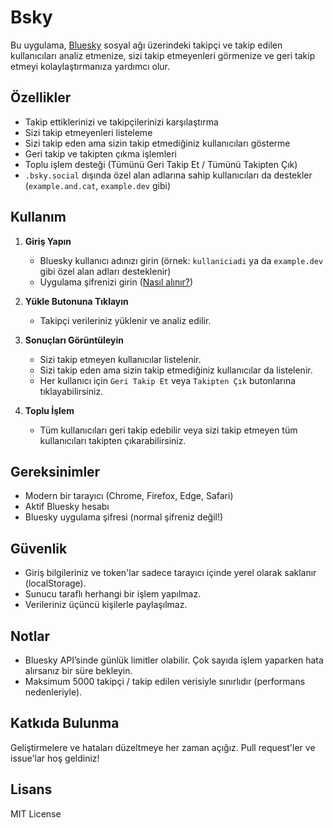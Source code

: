 # Bsky
Bu uygulama, [Bluesky](https://bsky.social) sosyal ağı üzerindeki takipçi ve takip edilen kullanıcıları analiz etmenize, sizi takip etmeyenleri görmenize ve geri takip etmeyi kolaylaştırmanıza yardımcı olur.

## Özellikler
- Takip ettiklerinizi ve takipçilerinizi karşılaştırma
- Sizi takip etmeyenleri listeleme
- Sizi takip eden ama sizin takip etmediğiniz kullanıcıları gösterme
- Geri takip ve takipten çıkma işlemleri
- Toplu işlem desteği (Tümünü Geri Takip Et / Tümünü Takipten Çık)
- `.bsky.social` dışında özel alan adlarına sahip kullanıcıları da destekler (`example.and.cat`, `example.dev` gibi)

## Kullanım

1. **Giriş Yapın**
   - Bluesky kullanıcı adınızı girin (örnek: `kullaniciadi` ya da `example.dev` gibi özel alan adları desteklenir)
   - Uygulama şifrenizi girin ([Nasıl alınır?](https://bsky.social/settings/app-passwords))

2. **Yükle Butonuna Tıklayın**
   - Takipçi verileriniz yüklenir ve analiz edilir.

3. **Sonuçları Görüntüleyin**
   - Sizi takip etmeyen kullanıcılar listelenir.
   - Sizi takip eden ama sizin takip etmediğiniz kullanıcılar da listelenir.
   - Her kullanıcı için `Geri Takip Et` veya `Takipten Çık` butonlarına tıklayabilirsiniz.

4. **Toplu İşlem**
   - Tüm kullanıcıları geri takip edebilir veya sizi takip etmeyen tüm kullanıcıları takipten çıkarabilirsiniz.

## Gereksinimler

- Modern bir tarayıcı (Chrome, Firefox, Edge, Safari)
- Aktif Bluesky hesabı
- Bluesky uygulama şifresi (normal şifreniz değil!)

## Güvenlik

- Giriş bilgileriniz ve token'lar sadece tarayıcı içinde yerel olarak saklanır (localStorage).
- Sunucu taraflı herhangi bir işlem yapılmaz.
- Verileriniz üçüncü kişilerle paylaşılmaz.

## Notlar

- Bluesky API’sinde günlük limitler olabilir. Çok sayıda işlem yaparken hata alırsanız bir süre bekleyin.
- Maksimum 5000 takipçi / takip edilen verisiyle sınırlıdır (performans nedenleriyle).

## Katkıda Bulunma

Geliştirmelere ve hataları düzeltmeye her zaman açığız. Pull request'ler ve issue'lar hoş geldiniz!

## Lisans

MIT License
